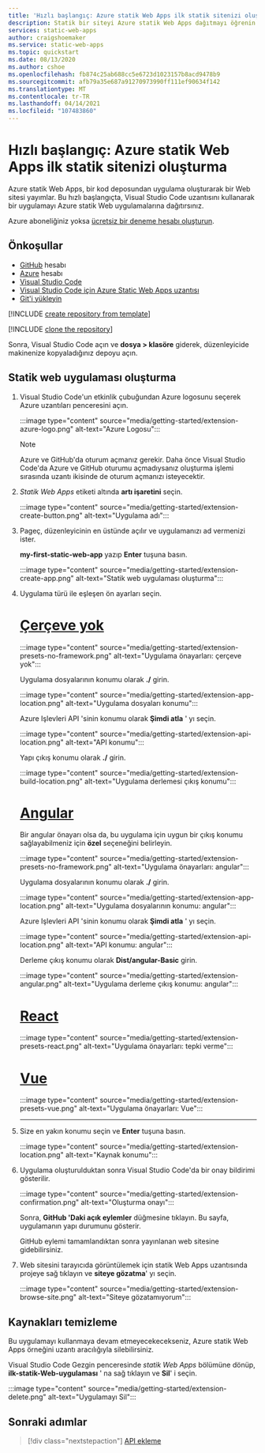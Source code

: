 ```yaml
---
title: 'Hızlı başlangıç: Azure statik Web Apps ilk statik sitenizi oluşturma'
description: Statik bir siteyi Azure statik Web Apps dağıtmayı öğrenin.
services: static-web-apps
author: craigshoemaker
ms.service: static-web-apps
ms.topic: quickstart
ms.date: 08/13/2020
ms.author: cshoe
ms.openlocfilehash: fb874c25ab688cc5e6723d1023157b8acd9478b9
ms.sourcegitcommit: afb79a35e687a91270973990ff111ef90634f142
ms.translationtype: MT
ms.contentlocale: tr-TR
ms.lasthandoff: 04/14/2021
ms.locfileid: "107483860"
---
```

# <a name="quickstart-building-your-first-static-site-with-azure-static-web-apps"></a>Hızlı başlangıç: Azure statik Web Apps ilk statik sitenizi oluşturma

Azure statik Web Apps, bir kod deposundan uygulama oluşturarak bir Web sitesi yayımlar. Bu hızlı başlangıçta, Visual Studio Code uzantısını kullanarak bir uygulamayı Azure statik Web uygulamalarına dağıtırsınız.

Azure aboneliğiniz yoksa [ücretsiz bir deneme hesabı oluşturun](https://azure.microsoft.com/free).

## <a name="prerequisites"></a>Önkoşullar

- [GitHub](https://github.com) hesabı
- [Azure](https://portal.azure.com) hesabı
- [Visual Studio Code](https://code.visualstudio.com)
- [Visual Studio Code için Azure Static Web Apps uzantısı](https://marketplace.visualstudio.com/items?itemName=ms-azuretools.vscode-azurestaticwebapps)
- [Git'i yükleyin](https://www.git-scm.com/downloads)

[!INCLUDE [create repository from template](../../includes/static-web-apps-get-started-create-repo.md)]

[!INCLUDE [clone the repository](../../includes/static-web-apps-get-started-clone-repo.md)]

Sonra, Visual Studio Code açın ve **dosya > klasöre** giderek, düzenleyicide makinenize kopyaladığınız depoyu açın.

## <a name="create-a-static-web-app"></a>Statik web uygulaması oluşturma

1. Visual Studio Code'un etkinlik çubuğundan Azure logosunu seçerek Azure uzantıları penceresini açın.

    :::image type="content" source="media/getting-started/extension-azure-logo.png" alt-text="Azure Logosu":::

    > [!NOTE]
    > Azure ve GitHub'da oturum açmanız gerekir. Daha önce Visual Studio Code'da Azure ve GitHub oturumu açmadıysanız oluşturma işlemi sırasında uzantı ikisinde de oturum açmanızı isteyecektir.

1. _Statik Web Apps_ etiketi altında **artı işaretini** seçin.

    :::image type="content" source="media/getting-started/extension-create-button.png" alt-text="Uygulama adı":::

1. Pageç, düzenleyicinin en üstünde açılır ve uygulamanızı ad vermenizi ister.

    **my-first-static-web-app** yazıp **Enter** tuşuna basın.

    :::image type="content" source="media/getting-started/extension-create-app.png" alt-text="Statik web uygulaması oluşturma":::

1. Uygulama türü ile eşleşen ön ayarları seçin.

    # <a name="no-framework"></a>[Çerçeve yok](#tab/vanilla-javascript)
    :::image type="content" source="media/getting-started/extension-presets-no-framework.png" alt-text="Uygulama önayarları: çerçeve yok":::

    Uygulama dosyalarının konumu olarak **./** girin.

    :::image type="content" source="media/getting-started/extension-app-location.png" alt-text="Uygulama dosyaları konumu":::

    Azure Işlevleri API 'sinin konumu olarak **Şimdi atla** ' yı seçin.

    :::image type="content" source="media/getting-started/extension-api-location.png" alt-text="API konumu":::

    Yapı çıkış konumu olarak **./** girin.

    :::image type="content" source="media/getting-started/extension-build-location.png" alt-text="Uygulama derlemesi çıkış konumu":::

    # <a name="angular"></a>[Angular](#tab/angular)

    Bir angular önayarı olsa da, bu uygulama için uygun bir çıkış konumu sağlayabilmeniz için **özel** seçeneğini belirleyin.

    :::image type="content" source="media/getting-started/extension-presets-no-framework.png" alt-text="Uygulama önayarları: angular":::

    Uygulama dosyalarının konumu olarak **./** girin.

    :::image type="content" source="media/getting-started/extension-app-location.png" alt-text="Uygulama dosyalarının konumu: angular":::

    Azure Işlevleri API 'sinin konumu olarak **Şimdi atla** ' yı seçin.

    :::image type="content" source="media/getting-started/extension-api-location.png" alt-text="API konumu: angular":::

    Derleme çıkış konumu olarak **Dist/angular-Basic** girin.

    :::image type="content" source="media/getting-started/extension-angular.png" alt-text="Uygulama derleme çıkış konumu: angular":::

    # <a name="react"></a>[React](#tab/react)

    :::image type="content" source="media/getting-started/extension-presets-react.png" alt-text="Uygulama önayarları: tepki verme":::

    # <a name="vue"></a>[Vue](#tab/vue)

    :::image type="content" source="media/getting-started/extension-presets-vue.png" alt-text="Uygulama önayarları: Vue":::

    ---

1. Size en yakın konumu seçin ve **Enter** tuşuna basın.

    :::image type="content" source="media/getting-started/extension-location.png" alt-text="Kaynak konumu":::

1. Uygulama oluşturulduktan sonra Visual Studio Code'da bir onay bildirimi gösterilir.

    :::image type="content" source="media/getting-started/extension-confirmation.png" alt-text="Oluşturma onayı":::

    Sonra, **GitHub 'Daki açık eylemler** düğmesine tıklayın. Bu sayfa, uygulamanın yapı durumunu gösterir.

    GitHub eylemi tamamlandıktan sonra yayınlanan web sitesine gidebilirsiniz.

1. Web sitesini tarayıcıda görüntülemek için statik Web Apps uzantısında projeye sağ tıklayın ve **siteye gözatma**' yı seçin.

    :::image type="content" source="media/getting-started/extension-browse-site.png" alt-text="Siteye gözatamıyorum":::

## <a name="clean-up-resources"></a>Kaynakları temizleme

Bu uygulamayı kullanmaya devam etmeyecekecekseniz, Azure statik Web Apps örneğini uzantı aracılığıyla silebilirsiniz.

Visual Studio Code Gezgin penceresinde _statik Web Apps_ bölümüne dönüp, **ilk-statik-Web-uygulaması** ' na sağ tıklayın ve **Sil**' i seçin.

:::image type="content" source="media/getting-started/extension-delete.png" alt-text="Uygulamayı Sil":::

## <a name="next-steps"></a>Sonraki adımlar

> [!div class="nextstepaction"]
> [API ekleme](add-api.md)
